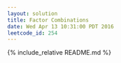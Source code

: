 ```yaml
---
layout: solution
title: Factor Combinations
date: Wed Apr 13 10:31:00 PDT 2016
leetcode_id: 254
---
```

{% include_relative README.md %}
